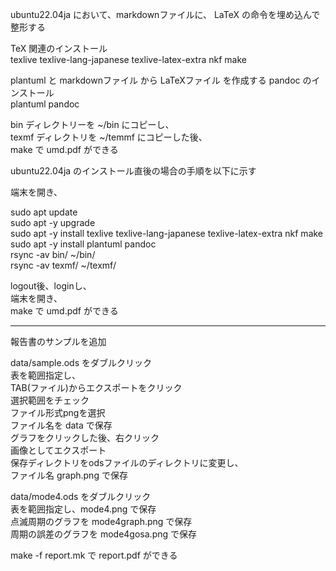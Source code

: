 ubuntu22.04ja において、markdownファイルに、
LaTeX の命令を埋め込んで整形する

TeX 関連のインストール  
texlive texlive-lang-japanese texlive-latex-extra nkf make

plantuml と 
markdownファイル から LaTeXファイル を作成する pandoc のインストール  
plantuml pandoc

bin ディレクトリーを ~/bin にコピーし、  
texmf ディレクトリを ~/temmf にコピーした後、  
make で umd.pdf ができる

ubuntu22.04ja のインストール直後の場合の手順を以下に示す

端末を開き、

sudo apt update  
sudo apt -y upgrade  
sudo apt -y install texlive texlive-lang-japanese texlive-latex-extra nkf make  
sudo apt -y install plantuml pandoc  
rsync -av bin/ ~/bin/  
rsync -av texmf/ ~/texmf/  

logout後、loginし、  
端末を開き、  
make で umd.pdf ができる

---
報告書のサンプルを追加

data/sample.ods をダブルクリック  
表を範囲指定し、  
TAB(ファイル)からエクスポートをクリック  
選択範囲をチェック  
ファイル形式pngを選択  
ファイル名を data で保存  
グラフをクリックした後、右クリック  
画像としてエクスポート  
保存ディレクトリをodsファイルのディレクトリに変更し、  
ファイル名 graph.png で保存

data/mode4.ods をダブルクリック  
表を範囲指定し、mode4.png で保存  
点滅周期のグラフを mode4graph.png で保存  
周期の誤差のグラフを mode4gosa.png で保存  

make -f report.mk で report.pdf ができる
